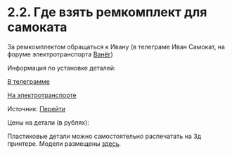 # 2.2. Где взять ремкомплект для самоката

За ремкомплектом обращаться к Ивану (в телеграме Иван Самокат, на форуме электротранспорта [Ванёг](https://electrotransport.ru/ussr/index.php?action=profile;u=59710))

Информация по установке деталей:

[В телеграмме](https://t.me/Ninebot_ES/7583)

[На электротранспорте](https://electrotransport.ru/ussr/index.php?topic=48865.msg1310745#msg1310745)

Источник: [Перейти](https://electrotransport.ru/ussr/index.php?topic=48865.msg1322371#msg1322371)

Цены на детали (в рублях):

Пластиковые детали можно самостоятельно распечатать на 3д принтере. Модели размещены [здесь](7._STL_модели_для_3d-принтера/README.md).